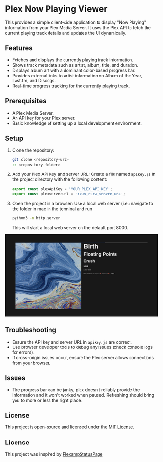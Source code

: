 # Plex Now Playing Viewer

This provides a simple client-side application to display "Now Playing" information from your Plex Media Server. It uses the Plex API to fetch the current playing track details and updates the UI dynamically.

## Features

- Fetches and displays the currently playing track information.
- Shows track metadata such as artist, album, title, and duration.
- Displays album art with a dominant color-based progress bar.
- Provides external links to artist information on Album of the Year, Last.fm, and Discogs.
- Real-time progress tracking for the currently playing track.


## Prerequisites

- A Plex Media Server.
- An API key for your Plex server.
- Basic knowledge of setting up a local development environment.

## Setup

1. Clone the repository:
   ```bash
   git clone <repository-url>
   cd <repository-folder>
   ```

2. Add your Plex API key and server URL:
   Create a file named `apikey.js` in the project directory with the following content:
   ```javascript
   export const plexApiKey = 'YOUR_PLEX_API_KEY';
   export const plexServerUrl = 'YOUR_PLEX_SERVER_URL';
   ```

3. Open the project in a browser:
   Use a local web server (i.e.: navigate to the folder in mac in the terminal and run
   ```bash
   python3 -m http.server
   ```
   This will start a local web server on the default port 8000.

![image](screenshot.png "Screenshot")


## Troubleshooting

- Ensure the API key and server URL in `apikey.js` are correct.
- Use browser developer tools to debug any issues (check console logs for errors).
- If cross-origin issues occur, ensure the Plex server allows connections from your browser.

## Issues
- The progress bar can be janky, plex doesn't reliably provide the information and it won't worked when paused. Refreshing should bring you to more or less the right place. 


## License

This project is open-source and licensed under the [MIT License](LICENSE).

## License
This project was inspired by [PlexampStatusPage](https://github.com/claesbert/PlexampStatusPage)



